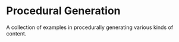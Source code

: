 # Procedural Generation

A collection of examples in procedurally generating various kinds of content. 